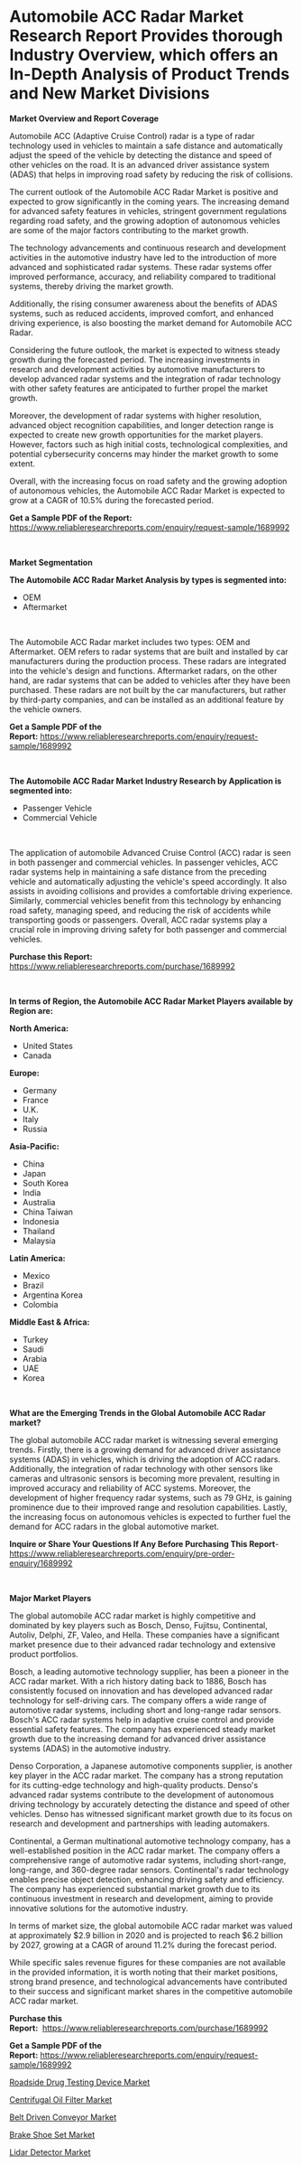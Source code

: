 <p><h1>Automobile ACC Radar Market Research Report Provides thorough Industry Overview, which offers an In-Depth Analysis of Product Trends and New Market Divisions</h1></p><p><strong>Market Overview and Report Coverage</strong></p>
<p><p>Automobile ACC (Adaptive Cruise Control) radar is a type of radar technology used in vehicles to maintain a safe distance and automatically adjust the speed of the vehicle by detecting the distance and speed of other vehicles on the road. It is an advanced driver assistance system (ADAS) that helps in improving road safety by reducing the risk of collisions.</p><p>The current outlook of the Automobile ACC Radar Market is positive and expected to grow significantly in the coming years. The increasing demand for advanced safety features in vehicles, stringent government regulations regarding road safety, and the growing adoption of autonomous vehicles are some of the major factors contributing to the market growth.</p><p>The technology advancements and continuous research and development activities in the automotive industry have led to the introduction of more advanced and sophisticated radar systems. These radar systems offer improved performance, accuracy, and reliability compared to traditional systems, thereby driving the market growth.</p><p>Additionally, the rising consumer awareness about the benefits of ADAS systems, such as reduced accidents, improved comfort, and enhanced driving experience, is also boosting the market demand for Automobile ACC Radar.</p><p>Considering the future outlook, the market is expected to witness steady growth during the forecasted period. The increasing investments in research and development activities by automotive manufacturers to develop advanced radar systems and the integration of radar technology with other safety features are anticipated to further propel the market growth.</p><p>Moreover, the development of radar systems with higher resolution, advanced object recognition capabilities, and longer detection range is expected to create new growth opportunities for the market players. However, factors such as high initial costs, technological complexities, and potential cybersecurity concerns may hinder the market growth to some extent.</p><p>Overall, with the increasing focus on road safety and the growing adoption of autonomous vehicles, the Automobile ACC Radar Market is expected to grow at a CAGR of 10.5% during the forecasted period.</p></p>
<p><strong>Get a Sample PDF of the Report:</strong> <a href="https://www.reliableresearchreports.com/enquiry/request-sample/1689992">https://www.reliableresearchreports.com/enquiry/request-sample/1689992</a></p>
<p>&nbsp;</p>
<p><strong>Market Segmentation</strong></p>
<p><strong>The Automobile ACC Radar Market Analysis by types is segmented into:</strong></p>
<p><ul><li>OEM</li><li>Aftermarket</li></ul></p>
<p>&nbsp;</p>
<p><p>The Automobile ACC Radar market includes two types: OEM and Aftermarket. OEM refers to radar systems that are built and installed by car manufacturers during the production process. These radars are integrated into the vehicle's design and functions. Aftermarket radars, on the other hand, are radar systems that can be added to vehicles after they have been purchased. These radars are not built by the car manufacturers, but rather by third-party companies, and can be installed as an additional feature by the vehicle owners.</p></p>
<p><strong>Get a Sample PDF of the Report:</strong>&nbsp;<a href="https://www.reliableresearchreports.com/enquiry/request-sample/1689992">https://www.reliableresearchreports.com/enquiry/request-sample/1689992</a></p>
<p>&nbsp;</p>
<p><strong>The Automobile ACC Radar Market Industry Research by Application is segmented into:</strong></p>
<p><ul><li>Passenger Vehicle</li><li>Commercial Vehicle</li></ul></p>
<p>&nbsp;</p>
<p><p>The application of automobile Advanced Cruise Control (ACC) radar is seen in both passenger and commercial vehicles. In passenger vehicles, ACC radar systems help in maintaining a safe distance from the preceding vehicle and automatically adjusting the vehicle's speed accordingly. It also assists in avoiding collisions and provides a comfortable driving experience. Similarly, commercial vehicles benefit from this technology by enhancing road safety, managing speed, and reducing the risk of accidents while transporting goods or passengers. Overall, ACC radar systems play a crucial role in improving driving safety for both passenger and commercial vehicles.</p></p>
<p><strong>Purchase this Report:</strong>&nbsp; <a href="https://www.reliableresearchreports.com/purchase/1689992">https://www.reliableresearchreports.com/purchase/1689992</a></p>
<p>&nbsp;</p>
<p><strong>In terms of Region, the Automobile ACC Radar Market Players available by Region are:</strong></p>
<p>
    <p> <strong> North America: </strong>
        <ul>
            <li>United States</li>
            <li>Canada</li>
        </ul>
        </p> 
    <p> <strong> Europe: </strong>
        <ul>
            <li>Germany</li>
            <li>France</li>
            <li>U.K.</li>
            <li>Italy</li>
            <li>Russia</li>
        </ul>
        </p> 
    <p> <strong> Asia-Pacific: </strong>
        <ul>
            <li>China</li>
            <li>Japan</li>
            <li>South Korea</li>
            <li>India</li>
            <li>Australia</li>
            <li>China Taiwan</li>
            <li>Indonesia</li>
            <li>Thailand</li>
            <li>Malaysia</li>
        </ul>
        </p> 
    <p> <strong> Latin America: </strong>
        <ul>
            <li>Mexico</li>
            <li>Brazil</li>
            <li>Argentina Korea</li>
            <li>Colombia</li>
        </ul>
        </p> 
    <p> <strong> Middle East & Africa: </strong>
        <ul>
            <li>Turkey</li>
            <li>Saudi</li>
            <li>Arabia</li>
            <li>UAE</li>
            <li>Korea</li>
        </ul>
    </p>
    </p>
<p>&nbsp;</p>
<p><strong>What are the Emerging Trends in the Global Automobile ACC Radar market?</strong></p>
<p><p>The global automobile ACC radar market is witnessing several emerging trends. Firstly, there is a growing demand for advanced driver assistance systems (ADAS) in vehicles, which is driving the adoption of ACC radars. Additionally, the integration of radar technology with other sensors like cameras and ultrasonic sensors is becoming more prevalent, resulting in improved accuracy and reliability of ACC systems. Moreover, the development of higher frequency radar systems, such as 79 GHz, is gaining prominence due to their improved range and resolution capabilities. Lastly, the increasing focus on autonomous vehicles is expected to further fuel the demand for ACC radars in the global automotive market.</p></p>
<p><strong>Inquire or Share Your Questions If Any Before Purchasing This Report</strong>- <a href="https://www.reliableresearchreports.com/enquiry/pre-order-enquiry/1689992">https://www.reliableresearchreports.com/enquiry/pre-order-enquiry/1689992</a></p>
<p>&nbsp;</p>
<p><strong>Major Market Players</strong></p>
<p><p>The global automobile ACC radar market is highly competitive and dominated by key players such as Bosch, Denso, Fujitsu, Continental, Autoliv, Delphi, ZF, Valeo, and Hella. These companies have a significant market presence due to their advanced radar technology and extensive product portfolios.</p><p>Bosch, a leading automotive technology supplier, has been a pioneer in the ACC radar market. With a rich history dating back to 1886, Bosch has consistently focused on innovation and has developed advanced radar technology for self-driving cars. The company offers a wide range of automotive radar systems, including short and long-range radar sensors. Bosch's ACC radar systems help in adaptive cruise control and provide essential safety features. The company has experienced steady market growth due to the increasing demand for advanced driver assistance systems (ADAS) in the automotive industry.</p><p>Denso Corporation, a Japanese automotive components supplier, is another key player in the ACC radar market. The company has a strong reputation for its cutting-edge technology and high-quality products. Denso's advanced radar systems contribute to the development of autonomous driving technology by accurately detecting the distance and speed of other vehicles. Denso has witnessed significant market growth due to its focus on research and development and partnerships with leading automakers.</p><p>Continental, a German multinational automotive technology company, has a well-established position in the ACC radar market. The company offers a comprehensive range of automotive radar systems, including short-range, long-range, and 360-degree radar sensors. Continental's radar technology enables precise object detection, enhancing driving safety and efficiency. The company has experienced substantial market growth due to its continuous investment in research and development, aiming to provide innovative solutions for the automotive industry.</p><p>In terms of market size, the global automobile ACC radar market was valued at approximately $2.9 billion in 2020 and is projected to reach $6.2 billion by 2027, growing at a CAGR of around 11.2% during the forecast period.</p><p>While specific sales revenue figures for these companies are not available in the provided information, it is worth noting that their market positions, strong brand presence, and technological advancements have contributed to their success and significant market shares in the competitive automobile ACC radar market.</p></p>
<p><strong>Purchase this Report:</strong>&nbsp;&nbsp;<a href="https://www.reliableresearchreports.com/purchase/1689992">https://www.reliableresearchreports.com/purchase/1689992</a></p>
<p></p>
<p><strong>Get a Sample PDF of the Report:</strong>&nbsp;<a href="https://www.reliableresearchreports.com/enquiry/request-sample/1689992">https://www.reliableresearchreports.com/enquiry/request-sample/1689992</a></p>
<p><p><a href="https://www.linkedin.com/pulse/roadside-drug-testing-device-market-research-report-provides/">Roadside Drug Testing Device Market</a></p><p><a href="https://medium.com/@judithhoffman05/centrifugal-oil-filter-market-comprehensive-assessment-by-type-application-and-geography-d017430beb42">Centrifugal Oil Filter Market</a></p><p><a href="https://medium.com/@angelaarnold1941/belt-driven-conveyor-market-trends-and-market-analysis-forecasted-for-period-2023-2030-cb95a01bb892">Belt Driven Conveyor Market</a></p><p><a href="https://github.com/marloy8/Market-Research-Report-List-1/blob/main/brake-shoe-set-market.md">Brake Shoe Set Market</a></p><p><a href="https://github.com/mahnoor2003/Market-Research-Report-List-1/blob/main/lidar-detector-market.md">Lidar Detector Market</a></p></p>